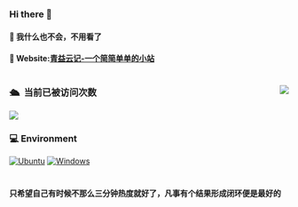 ### Hi there 👋

#### 🌱 我什么也不会，不用看了
#### 👀 Website:[青益云记-一个简简单单的小站](https://www.idkzr.com/)

# 
<div align=center>
   <img align="right" src="https://github-readme-stats.vercel.app/api?username=qine233&include_all_commits=true&show_icons=true&theme=buefy&count_private=true&hide_border=true">
</div>


###  🛳 &nbsp;当前已被访问次数
<div><img src="https://profile-counter.glitch.me/qine233/count.svg" /></div>

### 💻 Environment
[![Ubuntu](https://img.shields.io/badge/Env-Ubuntu-FFD700?style=flat-square&logo=Ubuntu&logoColor=FFFFFF&labelColor=FFD700)](https://www.ubuntu.org/)
[![Windows](https://img.shields.io/badge/Env-Windows-00BBFF?style=flat-square&logo=Windows&logoColor=FFFFFF&labelColor=00BBFF)](https://www.microsoft.com/windows10)

#

#### 只希望自己有时候不那么三分钟热度就好了，凡事有个结果形成闭环便是最好的
